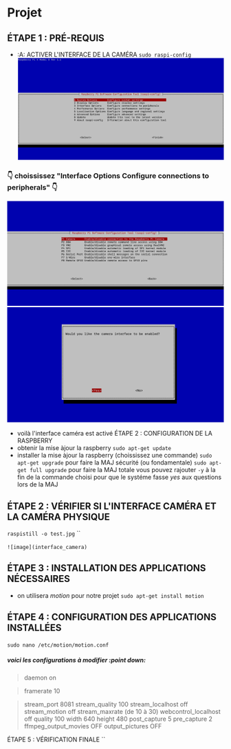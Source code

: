 # Projet
## ÉTAPE 1 : PRÉ-REQUIS
- :A: ACTIVER L'INTERFACE DE LA CAMÉRA
`sudo raspi-config`
![image](activer_camera.png)
### :point_down: choississez "Interface Options    Configure connections to peripherals"  :point_down:
![image](interface_camera.png)
![image](yes_camera.png)
- voilà l'interface caméra est activé
ÉTAPE 2 : CONFIGURATION DE LA RASPBERRY
- obtenir la mise àjour la raspberry
`sudo apt-get update`
- installer la mise àjour la raspberry (choississez une commande)
`sudo apt-get upgrade` pour faire la MAJ sécurité (ou fondamentale)
`sudo apt-get full upgrade` pour faire la MAJ totale
vous pouvez rajouter `-y` à la fin de la commande choisi pour que le systéme fasse *yes* aux questions lors de la MAJ
## ÉTAPE 2 : VÉRIFIER SI L'INTERFACE CAMÉRA ET LA CAMÉRA PHYSIQUE
`raspistill -o test.jpg`
``

`![image](interface_camera)`
## ÉTAPE 3 : INSTALLATION  DES APPLICATIONS NÉCESSAIRES
- on utilisera *motion* pour notre projet
`sudo apt-get install motion`
## ÉTAPE 4 : CONFIGURATION DES APPLICATIONS INSTALLÉES
`sudo nano /etc/motion/motion.conf`
##### voici les configurations à modifier :point down:
> daemon   on


> framerate   10


> stream_port   8081
> stream_quality   100
> stream_localhost   off
> stream_motion   off
> stream_maxrate (de 10 à 30)
> webcontrol_localhost   off
> quality   100
> width   640
> height   480
> post_capture   5
> pre_capture   2
> ffmpeg_output_movies  OFF
> output_pictures   OFF

ÉTAPE 5 : VÉRIFICATION FINALE
``
